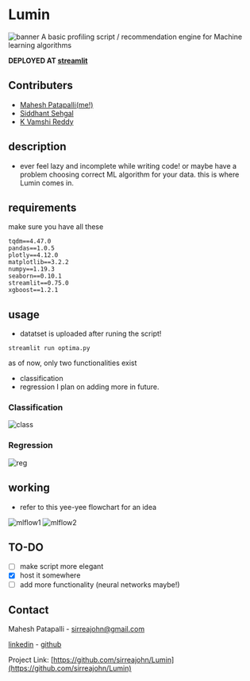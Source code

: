 # Lumin
![banner](https://github.com/sirreajohn/Lumin/blob/main/banner.png)
A basic profiling script / recommendation engine for Machine learning algorithms

**DEPLOYED AT [streamlit](https://share.streamlit.io/sirreajohn/lumin/main/optima.py)**
## Contributers
- [Mahesh Patapalli(me!)](https://github.com/sirreajohn)
- [Siddhant Sehgal](https://github.com/SIDDHANTSEHGAL1198)
- [K Vamshi Reddy](https://github.com/vamshireddykrish)
## description
- ever feel lazy and incomplete while writing code! or maybe have a problem choosing correct ML algorithm for your data. this is where Lumin comes in.

## requirements
make sure you have all these
```
tqdm==4.47.0
pandas==1.0.5
plotly==4.12.0
matplotlib==3.2.2
numpy==1.19.3
seaborn==0.10.1
streamlit==0.75.0
xgboost==1.2.1
```

## usage
- datatset is uploaded after runing the script!
```
streamlit run optima.py
```
as of now, only two functionalities exist 
 - classification 
 - regression
I plan on adding more in future.


### Classification
![class](https://github.com/sirreajohn/Lumin/blob/main/class.gif)

### Regression
![reg](https://github.com/sirreajohn/Lumin/blob/main/reg.gif)

## working
- refer to this yee-yee flowchart for an idea

![mlflow1](https://github.com/sirreajohn/Lumin/blob/main/autoML%20workflow.png)
![mlflow2](https://github.com/sirreajohn/Lumin/blob/main/model_fit_chart.png)

## TO-DO
- [ ] make script more elegant
- [x] host it somewhere
- [ ] add more functionality (neural networks maybe!)

<!-- CONTACT -->
## Contact

Mahesh Patapalli - sirreajohn@gmail.com


[linkedin](https://www.linkedin.com/in/mahesh-patapalli-bba1aa191/) - [github](https://github.com/sirreajohn)


Project Link: [https://github.com/sirreajohn/Lumin](https://github.com/sirreajohn/Lumin)
